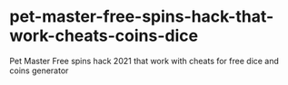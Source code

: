 # pet-master-free-spins-hack-that-work-cheats-coins-dice
Pet Master Free spins hack 2021 that work with cheats for free dice and coins generator
